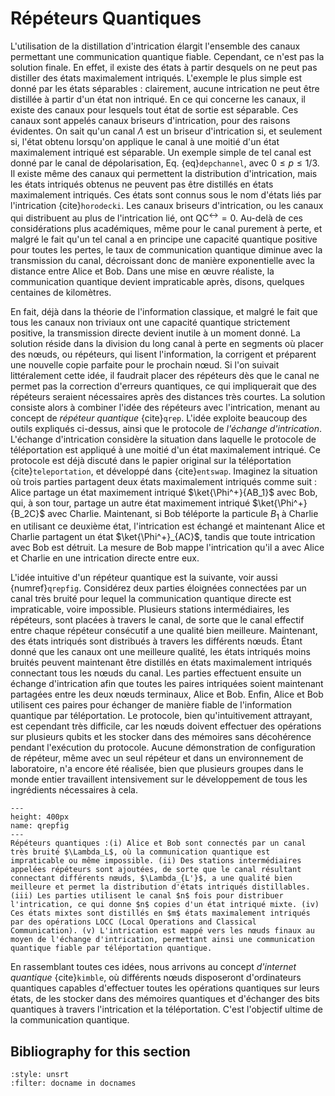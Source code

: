
# Répéteurs Quantiques

L'utilisation de la distillation d'intrication élargit l'ensemble des canaux permettant une communication quantique fiable. Cependant, ce n'est pas la solution finale. En effet, il existe des états à partir desquels on ne peut pas distiller des états maximalement intriqués. L'exemple le plus simple est donné par les états séparables : clairement, aucune intrication ne peut être distillée à partir d'un état non intriqué. En ce qui concerne les canaux, il existe des canaux pour lesquels tout état de sortie est séparable. Ces canaux sont appelés canaux briseurs d'intrication, pour des raisons évidentes. On sait qu'un canal $\Lambda$ est un briseur d'intrication si, et seulement si, l'état obtenu lorsqu'on applique le canal à une moitié d'un état maximalement intriqué est séparable. Un exemple simple de tel canal est donné par le canal de dépolarisation, Eq. {eq}`depchannel`, avec $0 \leq p \leq 1/3$. Il existe même des canaux qui permettent la distribution d'intrication, mais les états intriqués obtenus ne peuvent pas être distillés en états maximalement intriqués. Ces états sont connus sous le nom d'états liés par l'intrication {cite}`horodecki`. Les canaux briseurs d'intrication, ou les canaux qui distribuent au plus de l'intrication lié, ont $\text{QC}^\leftrightarrow=0$. Au-delà de ces considérations plus académiques, même pour le canal purement à perte, et malgré le fait qu'un tel canal a en principe une capacité quantique positive pour toutes les pertes, le taux de communication quantique diminue avec la transmission du canal, décroissant donc de manière exponentielle avec la distance entre Alice et Bob. Dans une mise en œuvre réaliste, la communication quantique devient impraticable après, disons, quelques centaines de kilomètres.

En fait, déjà dans la théorie de l'information classique, et malgré le fait que tous les canaux non triviaux ont une capacité quantique strictement positive, la transmission directe devient inutile à un moment donné. La solution réside dans la division du long canal à perte en segments où placer des nœuds, ou répéteurs, qui lisent l'information, la corrigent et préparent une nouvelle copie parfaite pour le prochain nœud. Si l'on suivait littéralement cette idée, il faudrait placer des répéteurs dès que le canal ne permet pas la correction d'erreurs quantiques, ce qui impliquerait que des répéteurs seraient nécessaires après des distances très courtes. La solution consiste alors à combiner l'idée des répéteurs avec l'intrication, menant au concept de *répéteur quantique* {cite}`qrep`. L'idée exploite beaucoup des outils expliqués ci-dessus, ainsi que le protocole de *l'échange d'intrication*. L'échange d'intrication considère la situation dans laquelle le protocole de téléportation est appliqué à une moitié d'un état maximalement intriqué. Ce protocole est déjà discuté dans le papier original sur la téléportation {cite}`teleportation`, et développé dans {cite}`entswap`. Imaginez la situation où trois parties partagent deux états maximalement intriqués comme suit : Alice partage un état maximement intriqué $\ket{\Phi^+}{AB_1}$ avec Bob, qui, à son tour, partage un autre état maximement intriqué $\ket{\Phi^+}{B_2C}$ avec Charlie. Maintenant, si Bob téléporte la particule $B_1$ à Charlie en utilisant ce deuxième état, l'intrication est échangé et maintenant Alice et Charlie partagent un état $\ket{\Phi^+}_{AC}$, tandis que toute intrication avec Bob est détruit. La mesure de Bob mappe l'intrication qu'il a avec Alice et Charlie en une intrication directe entre eux.

L'idée intuitive d'un répéteur quantique est la suivante, voir aussi {numref}`qrepfig`. Considérez deux parties éloignées connectées par un canal très bruité pour lequel la communication quantique directe est impraticable, voire impossible. Plusieurs stations intermédiaires, les répéteurs, sont placées à travers le canal, de sorte que le canal effectif entre chaque répéteur consécutif a une qualité bien meilleure. Maintenant, des états intriqués sont distribués à travers les différents nœuds. Étant donné que les canaux ont une meilleure qualité, les états intriqués moins bruités peuvent maintenant être distillés en états maximalement intriqués connectant tous les nœuds du canal. Les parties effectuent ensuite un échange d'intrication afin que toutes les paires intriquées soient maintenant partagées entre les deux nœuds terminaux, Alice et Bob. Enfin, Alice et Bob utilisent ces paires pour échanger de manière fiable de l'information quantique par téléportation. Le protocole, bien qu'intuitivement attrayant, est cependant très difficile, car les nœuds doivent effectuer des opérations sur plusieurs qubits et les stocker dans des mémoires sans décohérence pendant l'exécution du protocole. Aucune démonstration de configuration de répéteur, même avec un seul répéteur et dans un environnement de laboratoire, n'a encore été réalisée, bien que plusieurs groupes dans le monde entier travaillent intensivement sur le développement de tous les ingrédients nécessaires à cela.

```{figure} ./QRepeater.png
---
height: 400px
name: qrepfig
---
Répéteurs quantiques :(i) Alice et Bob sont connectés par un canal très bruité $\Lambda_L$, où la communication quantique est impraticable ou même impossible. (ii) Des stations intermédiaires appelées répéteurs sont ajoutées, de sorte que le canal résultant connectant différents nœuds, $\Lambda_{L'}$, a une qualité bien meilleure et permet la distribution d'états intriqués distillables. (iii) Les parties utilisent le canal $n$ fois pour distribuer l'intrication, ce qui donne $n$ copies d'un état intriqué mixte. (iv) Ces états mixtes sont distillés en $m$ états maximalement intriqués par des opérations LOCC (Local Operations and Classical Communication). (v) L'intrication est mappé vers les nœuds finaux au moyen de l'échange d'intrication, permettant ainsi une communication quantique fiable par téléportation quantique.
```

En rassemblant toutes ces idées, nous arrivons au concept *d'internet quantique* {cite}`kimble`, où différents nœuds disposeront d'ordinateurs quantiques capables d'effectuer toutes les opérations quantiques sur leurs états, de les stocker dans des mémoires quantiques et d'échanger des bits quantiques à travers l'intrication et la téléportation. C'est l'objectif ultime de la communication quantique.

## Bibliography for this section
```{bibliography}
:style: unsrt
:filter: docname in docnames
```

